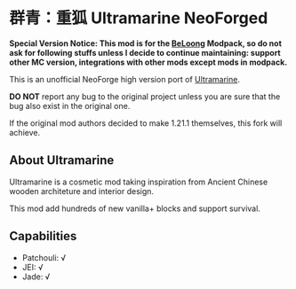 # 群青：重狐 Ultramarine NeoForged

**Special Version Notice: This mod is for the [BeLoong](https://www.curseforge.com/minecraft/modpacks/beloong)
Modpack, so do not ask for following stuffs unless I decide to continue maintaining: support other MC version,
integrations with other mods except mods in modpack.**

This is an unofficial NeoForge high version port
of [Ultramarine](https://www.curseforge.com/minecraft/mc-mods/ultramarine).

**DO NOT** report any bug to the original project unless you are sure that the bug also exist in the original one.

If the original mod authors decided to make 1.21.1 themselves, this fork will achieve.

## About Ultramarine

Ultramarine is a cosmetic mod taking inspiration from Ancient Chinese wooden architeture and interior design.

This mod add hundreds of new vanilla+ blocks and support survival.

## Capabilities

- Patchouli: √
- JEI: √
- Jade: √